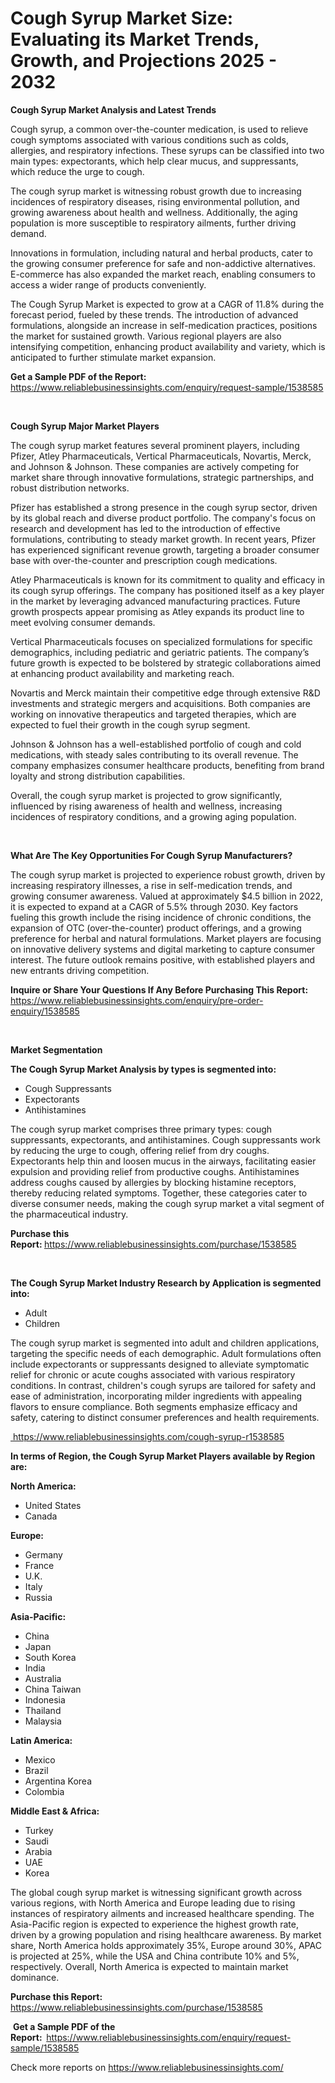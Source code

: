 <p><h1>Cough Syrup Market Size: Evaluating its Market Trends, Growth, and Projections 2025 - 2032</h1></p><p><strong>Cough Syrup Market Analysis and Latest Trends</strong></p>
<p><p>Cough syrup, a common over-the-counter medication, is used to relieve cough symptoms associated with various conditions such as colds, allergies, and respiratory infections. These syrups can be classified into two main types: expectorants, which help clear mucus, and suppressants, which reduce the urge to cough. </p><p>The cough syrup market is witnessing robust growth due to increasing incidences of respiratory diseases, rising environmental pollution, and growing awareness about health and wellness. Additionally, the aging population is more susceptible to respiratory ailments, further driving demand. </p><p>Innovations in formulation, including natural and herbal products, cater to the growing consumer preference for safe and non-addictive alternatives. E-commerce has also expanded the market reach, enabling consumers to access a wider range of products conveniently.</p><p>The Cough Syrup Market is expected to grow at a CAGR of 11.8% during the forecast period, fueled by these trends. The introduction of advanced formulations, alongside an increase in self-medication practices, positions the market for sustained growth. Various regional players are also intensifying competition, enhancing product availability and variety, which is anticipated to further stimulate market expansion.</p></p>
<p><strong>Get a Sample PDF of the Report:&nbsp;</strong> <a href="https://www.reliablebusinessinsights.com/enquiry/request-sample/1538585?utm_campaign=3260&utm_medium=2&utm_source=Github&utm_content=ia&utm_term=08032025&utm_id=cough-syrup">https://www.reliablebusinessinsights.com/enquiry/request-sample/1538585</a></p>
<p>&nbsp;</p>
<p><strong>Cough Syrup Major Market Players</strong></p>
<p><p>The cough syrup market features several prominent players, including Pfizer, Atley Pharmaceuticals, Vertical Pharmaceuticals, Novartis, Merck, and Johnson & Johnson. These companies are actively competing for market share through innovative formulations, strategic partnerships, and robust distribution networks.</p><p>Pfizer has established a strong presence in the cough syrup sector, driven by its global reach and diverse product portfolio. The company's focus on research and development has led to the introduction of effective formulations, contributing to steady market growth. In recent years, Pfizer has experienced significant revenue growth, targeting a broader consumer base with over-the-counter and prescription cough medications.</p><p>Atley Pharmaceuticals is known for its commitment to quality and efficacy in its cough syrup offerings. The company has positioned itself as a key player in the market by leveraging advanced manufacturing practices. Future growth prospects appear promising as Atley expands its product line to meet evolving consumer demands.</p><p>Vertical Pharmaceuticals focuses on specialized formulations for specific demographics, including pediatric and geriatric patients. The company’s future growth is expected to be bolstered by strategic collaborations aimed at enhancing product availability and marketing reach.</p><p>Novartis and Merck maintain their competitive edge through extensive R&D investments and strategic mergers and acquisitions. Both companies are working on innovative therapeutics and targeted therapies, which are expected to fuel their growth in the cough syrup segment.</p><p>Johnson & Johnson has a well-established portfolio of cough and cold medications, with steady sales contributing to its overall revenue. The company emphasizes consumer healthcare products, benefiting from brand loyalty and strong distribution capabilities.</p><p>Overall, the cough syrup market is projected to grow significantly, influenced by rising awareness of health and wellness, increasing incidences of respiratory conditions, and a growing aging population.</p></p>
<p>&nbsp;</p>
<p><strong>What Are The Key Opportunities For Cough Syrup Manufacturers?</strong></p>
<p><p>The cough syrup market is projected to experience robust growth, driven by increasing respiratory illnesses, a rise in self-medication trends, and growing consumer awareness. Valued at approximately $4.5 billion in 2022, it is expected to expand at a CAGR of 5.5% through 2030. Key factors fueling this growth include the rising incidence of chronic conditions, the expansion of OTC (over-the-counter) product offerings, and a growing preference for herbal and natural formulations. Market players are focusing on innovative delivery systems and digital marketing to capture consumer interest. The future outlook remains positive, with established players and new entrants driving competition.</p></p>
<p><strong>Inquire or Share Your Questions If Any Before Purchasing This Report:</strong> <a href="https://www.reliablebusinessinsights.com/enquiry/pre-order-enquiry/1538585?utm_campaign=3260&utm_medium=2&utm_source=Github&utm_content=ia&utm_term=08032025&utm_id=cough-syrup">https://www.reliablebusinessinsights.com/enquiry/pre-order-enquiry/1538585</a></p>
<p>&nbsp;</p>
<p><strong>Market Segmentation</strong></p>
<p><strong>The Cough Syrup Market Analysis by types is segmented into:</strong></p>
<p><ul><li>Cough Suppressants</li><li>Expectorants</li><li>Antihistamines</li></ul></p>
<p><p>The cough syrup market comprises three primary types: cough suppressants, expectorants, and antihistamines. Cough suppressants work by reducing the urge to cough, offering relief from dry coughs. Expectorants help thin and loosen mucus in the airways, facilitating easier expulsion and providing relief from productive coughs. Antihistamines address coughs caused by allergies by blocking histamine receptors, thereby reducing related symptoms. Together, these categories cater to diverse consumer needs, making the cough syrup market a vital segment of the pharmaceutical industry.</p></p>
<p><strong>Purchase this Report:&nbsp;</strong><a href="https://www.reliablebusinessinsights.com/purchase/1538585?utm_campaign=3260&utm_medium=2&utm_source=Github&utm_content=ia&utm_term=08032025&utm_id=cough-syrup">https://www.reliablebusinessinsights.com/purchase/1538585</a></p>
<p>&nbsp;</p>
<p><strong>The Cough Syrup Market Industry Research by Application is segmented into:</strong></p>
<p><ul><li>Adult</li><li>Children</li></ul></p>
<p><p>The cough syrup market is segmented into adult and children applications, targeting the specific needs of each demographic. Adult formulations often include expectorants or suppressants designed to alleviate symptomatic relief for chronic or acute coughs associated with various respiratory conditions. In contrast, children's cough syrups are tailored for safety and ease of administration, incorporating milder ingredients with appealing flavors to ensure compliance. Both segments emphasize efficacy and safety, catering to distinct consumer preferences and health requirements.</p></p>
<p><a href="https://www.reliablebusinessinsights.com/cough-syrup-r1538585?utm_campaign=3260&utm_medium=2&utm_source=Github&utm_content=ia&utm_term=08032025&utm_id=cough-syrup">&nbsp;https://www.reliablebusinessinsights.com/cough-syrup-r1538585</a></p>
<p><strong>In terms of Region, the Cough Syrup Market Players available by Region are:</strong></p>
<p>
    <p> <strong> North America: </strong>
        <ul>
            <li>United States</li>
            <li>Canada</li>
        </ul>
        </p> 
    <p> <strong> Europe: </strong>
        <ul>
            <li>Germany</li>
            <li>France</li>
            <li>U.K.</li>
            <li>Italy</li>
            <li>Russia</li>
        </ul>
        </p> 
    <p> <strong> Asia-Pacific: </strong>
        <ul>
            <li>China</li>
            <li>Japan</li>
            <li>South Korea</li>
            <li>India</li>
            <li>Australia</li>
            <li>China Taiwan</li>
            <li>Indonesia</li>
            <li>Thailand</li>
            <li>Malaysia</li>
        </ul>
        </p> 
    <p> <strong> Latin America: </strong>
        <ul>
            <li>Mexico</li>
            <li>Brazil</li>
            <li>Argentina Korea</li>
            <li>Colombia</li>
        </ul>
        </p> 
    <p> <strong> Middle East & Africa: </strong>
        <ul>
            <li>Turkey</li>
            <li>Saudi</li>
            <li>Arabia</li>
            <li>UAE</li>
            <li>Korea</li>
        </ul>
    </p>
    </p>
<p><p>The global cough syrup market is witnessing significant growth across various regions, with North America and Europe leading due to rising instances of respiratory ailments and increased healthcare spending. The Asia-Pacific region is expected to experience the highest growth rate, driven by a growing population and rising healthcare awareness. By market share, North America holds approximately 35%, Europe around 30%, APAC is projected at 25%, while the USA and China contribute 10% and 5%, respectively. Overall, North America is expected to maintain market dominance.</p></p>
<p><strong>Purchase this Report: </strong><a href="https://www.reliablebusinessinsights.com/purchase/1538585?utm_campaign=3260&utm_medium=2&utm_source=Github&utm_content=ia&utm_term=08032025&utm_id=cough-syrup">https://www.reliablebusinessinsights.com/purchase/1538585</a></p>
<p>&nbsp;<strong>Get a Sample PDF of the Report:&nbsp;&nbsp;</strong><a href="https://www.reliablebusinessinsights.com/enquiry/request-sample/1538585?utm_campaign=3260&utm_medium=2&utm_source=Github&utm_content=ia&utm_term=08032025&utm_id=cough-syrup">https://www.reliablebusinessinsights.com/enquiry/request-sample/1538585</a></p>
<p><strong></strong></p>
<p>Check more reports on <a href="https://www.reliablebusinessinsights.com/?utm_campaign=3260&utm_medium=2&utm_source=Github&utm_content=ia&utm_term=08032025&utm_id=cough-syrup">https://www.reliablebusinessinsights.com/</a></p>